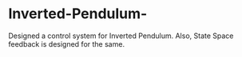# Inverted-Pendulum-
Designed a control system for Inverted Pendulum. Also, State Space feedback is designed for the same. 
